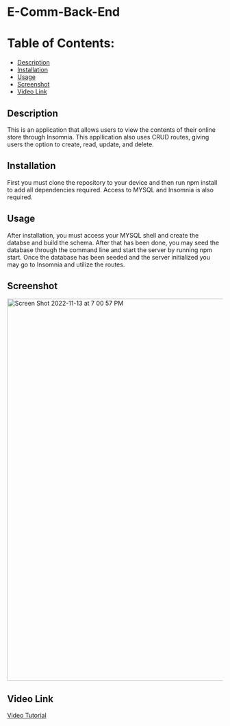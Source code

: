 # E-Comm-Back-End

# Table of Contents:
* [Description](#description)
* [Installation](#installation)
* [Usage](#usage)
* [Screenshot](#screenshot)
* [Video Link](#video-link)

## Description
This is an application that allows users to view the contents of their online store through Insomnia. This appllication also uses CRUD routes, giving users the option to create, read, update, and delete.

## Installation
First you must clone the repository to your device and then run npm install to add all dependencies required. Access to MYSQL and Insomnia is also required.

## Usage
After installation, you must access your MYSQL shell and create the databse and build the schema. After that has been done, you may seed the database through the command line and start the server by running npm start. Once the database has been seeded and the server initialized you may go to Insomnia and utilize the routes.

## Screenshot 
<img width="890" alt="Screen Shot 2022-11-13 at 7 00 57 PM" src="https://user-images.githubusercontent.com/107218398/201551698-c8a06bf4-5bd3-4993-84fa-e73f009579d3.png">


## Video Link
[Video Tutorial](https://drive.google.com/file/d/10DSahiex9KxbFM0C2o8EkBGhXkRnALZx/view)
